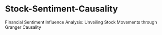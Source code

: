 # Stock-Sentiment-Causality
Financial Sentiment Influence Analysis: Unveiling Stock Movements through Granger Causality
